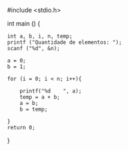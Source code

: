 #include <stdio.h>

int main () {
    
    int a, b, i, n, temp;
    printf ("Quantidade de elementos: ");
    scanf ("%d", &n);
    
    a = 0;
    b = 1;
    
    for (i = 0; i < n; i++){
        
        printf("%d    ", a);
        temp = a + b;
        a = b; 
        b = temp;
        
    }
    return 0;
}
